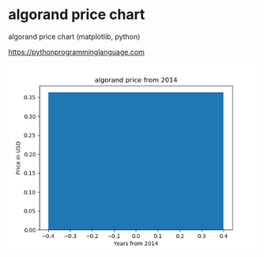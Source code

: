 # algorand price chart 

algorand price chart (matplotlib, python)

https://pythonprogramminglanguage.com

<img src='chart.png'>
